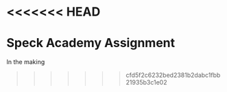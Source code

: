 <<<<<<< HEAD
=======
# Speck Academy Assignment 

In the making
>>>>>>> cfd5f2c6232bed2381b2dabc1fbb21935b3c1e02
